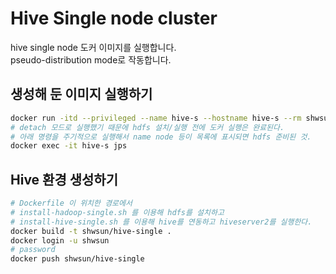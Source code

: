 # Hive Single node cluster  
hive single node 도커 이미지를 실행합니다.  
pseudo-distribution mode로 작동합니다.  

## 생성해 둔 이미지 실행하기  
```bash
docker run -itd --privileged --name hive-s --hostname hive-s --rm shwsun/hive-single
# detach 모드로 실행했기 때문에 hdfs 설치/실행 전에 도커 실행은 완료된다. 
# 아래 명령을 주기적으로 실행해서 name node 등이 목록에 표시되면 hdfs 준비된 것.
docker exec -it hive-s jps 
```
  
## Hive 환경 생성하기  
```bash
# Dockerfile 이 위치한 경로에서  
# install-hadoop-single.sh 를 이용해 hdfs를 설치하고 
# install-hive-single.sh 를 이용해 hive를 연동하고 hiveserver2를 실행한다.  
docker build -t shwsun/hive-single .
docker login -u shwsun 
# password
docker push shwsun/hive-single
```

